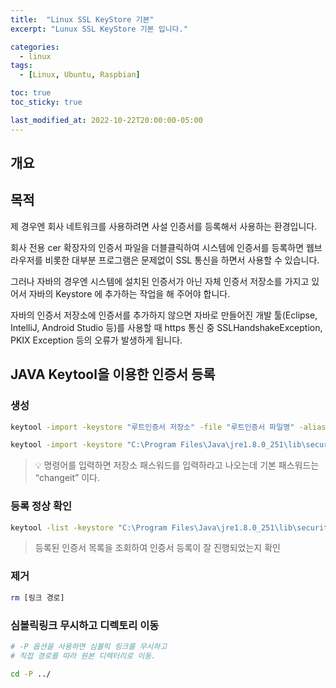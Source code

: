 ```yaml
---
title:  "Linux SSL KeyStore 기본"
excerpt: "Lunux SSL KeyStore 기본 입니다."

categories:
  - linux
tags:
  - [Linux, Ubuntu, Raspbian]

toc: true
toc_sticky: true

last_modified_at: 2022-10-22T20:00:00-05:00
---
```


## 개요
## 목적
제 경우엔 회사 네트워크를 사용하려면 사설 인증서를 등록해서 사용하는 환경입니다.

회사 전용 cer 확장자의 인증서 파일을 더블클릭하여 시스템에 인증서를 등록하면 웹브라우저를 비롯한 대부분 프로그램은 문제없이 SSL 통신을 하면서 사용할 수 있습니다.

그러나 자바의 경우엔 시스템에 설치된 인증서가 아닌 자체 인증서 저장소를 가지고 있어서 자바의 Keystore 에 추가하는 작업을 해 주어야 합니다.

자바의 인증서 저장소에 인증서를 추가하지 않으면 자바로 만들어진 개발 툴(Eclipse, IntelliJ, Android Studio 등)를 사용할 때 https 통신 중 SSLHandshakeException, PKIX Exception 등의 오류가 발생하게 됩니다.
  

## JAVA Keytool을 이용한 인증서 등록
### 생성
```bash
keytool -import -keystore "루트인증서 저장소" -file "루트인증서 파일명" -alias "루트인증서 구분용 이름"

```  

```bash
keytool -import -keystore "C:\Program Files\Java\jre1.8.0_251\lib\security\cacerts" -file my_cert.cer -alias my_cert

```

> 💡 명령어를 입력하면 저장소 패스워드를 입력하라고 나오는데 기본 패스워드는 “changeit” 이다.


### 등록 정상 확인
```bash
keytool -list -keystore "C:\Program Files\Java\jre1.8.0_251\lib\security\cacerts"

```
> 등록된 인증서 목록을 조회하여 인증서 등록이 잘 진행되었는지 확인



### 제거
```bash
rm [링크 경로]

```

### 심볼릭링크 무시하고 디렉토리 이동
```bash
# -P 옵션을 사용하면 심볼릭 링크를 무시하고 
# 직접 경로를 따라 원본 디렉터리로 이동.

cd -P ../ 

```